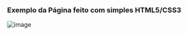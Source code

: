 ### Exemplo da Página feito com simples HTML5/CSS3 


![image](https://user-images.githubusercontent.com/63131764/136701891-056eb2e6-74af-4561-af92-9fa1bcf9c274.png)

